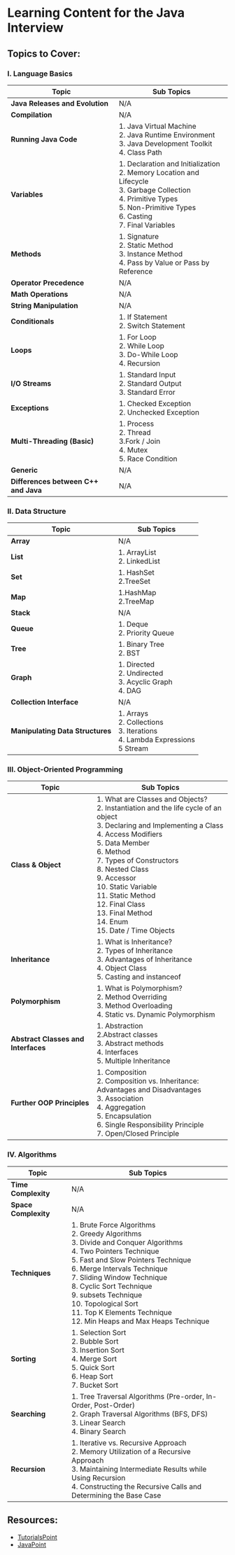 # Learning Content for the Java Interview

## Topics to Cover:

### I. Language Basics

| Topic                                 | Sub Topics                                                                                                                                                                                             |
|---------------------------------------|--------------------------------------------------------------------------------------------------------------------------------------------------------------------------------------------------------|
| **Java Releases and Evolution**       | N/A                                                                                                                                                                                                    |
| **Compilation**                       | N/A                                                                                                                                                                                                    |
| **Running Java Code**                 | 1. Java Virtual Machine <br/> 2. Java Runtime Environment <br/> 3. Java Development Toolkit <br/> 4. Class Path                                                                                        |
| **Variables**                         | 1. Declaration and Initialization <br/> 2. Memory Location and Lifecycle <br/> 3. Garbage Collection <br/> 4. Primitive Types <br/> 5. Non-Primitive Types <br/> 6. Casting <br/> 7. Final Variables   |
| **Methods**                           | 1. Signature <br/> 2. Static Method <br/> 3. Instance Method <br/> 4. Pass by Value or Pass by Reference                                                                                               |
| **Operator Precedence**               | N/A                                                                                                                                                                                                    |
| **Math Operations**                   | N/A                                                                                                                                                                                                    |
| **String Manipulation**               | N/A                                                                                                                                                                                                    |
| **Conditionals**                      | 1. If Statement <br/> 2. Switch Statement                                                                                                                                                              |
| **Loops**                             | 1. For Loop <br/> 2. While Loop<br/> 3. Do-While Loop<br/> 4. Recursion                                                                                                                                |
| **I/O Streams**                       | 1. Standard Input <br/> 2. Standard Output <br/> 3. Standard Error <br/>                                                                                                                               | 
| **Exceptions**                        | 1. Checked Exception <br/> 2. Unchecked Exception                                                                                                                                                      |
| **Multi-Threading (Basic)**           | 1. Process<br/> 2. Thread <br/> 3.Fork / Join <br/> 4. Mutex <br/> 5. Race Condition <br/>                                                                                                             |
| **Generic**                           | N/A                                                                                                                                                                                                    |
| **Differences between C++ and Java**  | N/A                                                                                                                                                                                                    |

### II. Data Structure

| Topic                            | Sub Topics                                                                                    |
|----------------------------------|-----------------------------------------------------------------------------------------------|
| **Array**                        | N/A                                                                                           |
| **List**                         | 1. ArrayList <br/> 2. LinkedList                                                              |
| **Set**                          | 1. HashSet <br/> 2.TreeSet                                                                    |
| **Map**                          | 1.HashMap <br/> 2.TreeMap                                                                     |
| **Stack**                        | N/A                                                                                           |
| **Queue**                        | 1. Deque <br/> 2. Priority Queue                                                              |
| **Tree**                         | 1. Binary Tree <br/> 2. BST                                                                   |
| **Graph**                        | 1. Directed <br/> 2. Undirected <br/> 3. Acyclic Graph <br/> 4. DAG                           |
| **Collection Interface**         | N/A                                                                                           |
| **Manipulating Data Structures** | 1. Arrays <br/> 2. Collections <br/> 3. Iterations <br/> 4. Lambda Expressions <br/> 5 Stream |

### III. Object-Oriented Programming

| Topic                               | Sub Topics                                                                                                                                                                                                                                                                                                                                                                                                    |
|-------------------------------------|---------------------------------------------------------------------------------------------------------------------------------------------------------------------------------------------------------------------------------------------------------------------------------------------------------------------------------------------------------------------------------------------------------------|
| **Class & Object**                  | 1. What are Classes and Objects? <br/> 2. Instantiation and the life cycle of an object<br/> 3. Declaring and Implementing a Class<br/> 4. Access Modifiers<br/> 5. Data Member<br/> 6. Method<br/> 7. Types of Constructors<br/> 8. Nested Class<br/> 9. Accessor<br/> 10. Static Variable<br/> 11. Static Method<br/> 12. Final Class<br/> 13. Final Method<br/> 14. Enum<br/> 15. Date / Time Objects<br/> |
| **Inheritance**                     | 1. What is Inheritance?<br/> 2. Types of Inheritance<br/> 3. Advantages of Inheritance<br/> 4. Object Class<br/> 5. Casting and instanceof<br/>                                                                                                                                                                                                                                                               |
| **Polymorphism**                    | 1. What is Polymorphism?<br/> 2. Method Overriding<br/> 3. Method Overloading<br/> 4. Static vs. Dynamic Polymorphism<br/>                                                                                                                                                                                                                                                                                    |
| **Abstract Classes and Interfaces** | 1. Abstraction <br/> 2.Abstract classes <br/> 3. Abstract methods <br/> 4. Interfaces <br/> 5. Multiple Inheritance                                                                                                                                                                                                                                                                                           |
| **Further OOP Principles**          | 1. Composition <br/> 2. Composition vs. Inheritance: Advantages and Disadvantages <br/> 3. Association <br/> 4. Aggregation <br/> 5. Encapsulation <br/> 6. Single Responsibility Principle <br/> 7. Open/Closed Principle                                                                                                                                                                                    |                                                                                                                                                                                                                                                                                                                                                                                                    |

### IV. Algorithms

| Topic                | Sub Topics                                                                                                                                                                                                                                                                                                                                                                                                            |
|----------------------|-----------------------------------------------------------------------------------------------------------------------------------------------------------------------------------------------------------------------------------------------------------------------------------------------------------------------------------------------------------------------------------------------------------------------|
| **Time Complexity**  | N/A                                                                                                                                                                                                                                                                                                                                                                                                                   |
| **Space Complexity** | N/A                                                                                                                                                                                                                                                                                                                                                                                                                   |
| **Techniques**       | 1. Brute Force Algorithms  <br/> 2. Greedy Algorithms <br/> 3. Divide and Conquer Algorithms <br/> 4. Two Pointers Technique <br/> 5. Fast and Slow Pointers Technique <br/> 6. Merge Intervals Technique <br/> 7. Sliding Window Technique <br/> 8. Cyclic Sort Technique <br/> 9. subsets Technique <br/> 10. Topological Sort <br/> 11. Top K Elements Technique <br/> 12. Min Heaps and Max Heaps Technique <br/> |
| **Sorting**          | 1. Selection Sort <br/> 2. Bubble Sort <br/> 3. Insertion Sort <br/> 4. Merge Sort <br/> 5. Quick Sort <br/> 6. Heap Sort <br/> 7. Bucket Sort <br/>                                                                                                                                                                                                                                                                  |
| **Searching**        | 1. Tree Traversal Algorithms (Pre-order, In-Order, Post-Order) <br/> 2. Graph Traversal Algorithms (BFS, DFS) <br/> 3. Linear Search <br/> 4. Binary Search <br/>                                                                                                                                                                                                                                                     |
| **Recursion**        | 1. Iterative vs. Recursive Approach <br/> 2. Memory Utilization of a Recursive Approach <br/> 3. Maintaining Intermediate Results while Using Recursion <br/> 4. Constructing the Recursive Calls and Determining the Base Case <br/>                                                                                                                                                                                 |


## Resources:

- [TutorialsPoint](https://www.tutorialspoint.com/java/index.htm)
- [JavaPoint](https://www.javatpoint.com/java-tutorial)
